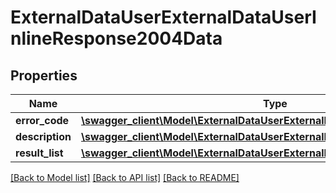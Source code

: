 # ExternalDataUserExternalDataUserInlineResponse2004Data

## Properties
Name | Type | Description | Notes
------------ | ------------- | ------------- | -------------
**error_code** | [**\swagger_client\Model\ExternalDataUserExternalDataUserErrorCode**](ExternalDataUserExternalDataUserErrorCode.md) |  | 
**description** | [**\swagger_client\Model\ExternalDataUserExternalDataUserDescription**](ExternalDataUserExternalDataUserDescription.md) |  | 
**result_list** | [**\swagger_client\Model\ExternalDataUserExternalDataUserExternalUserShare[]**](ExternalDataUserExternalDataUserExternalUserShare.md) |  | [optional] 

[[Back to Model list]](../README.md#documentation-for-models) [[Back to API list]](../README.md#documentation-for-api-endpoints) [[Back to README]](../README.md)

